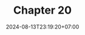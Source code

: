 ---
weight: 3400
title: "Chapter 20"
description: "Decorator"
icon: "article"
date: "2024-08-13T23:19:20+07:00"
lastmod: "2024-08-13T23:19:20+07:00"
draft: false
toc: true
---